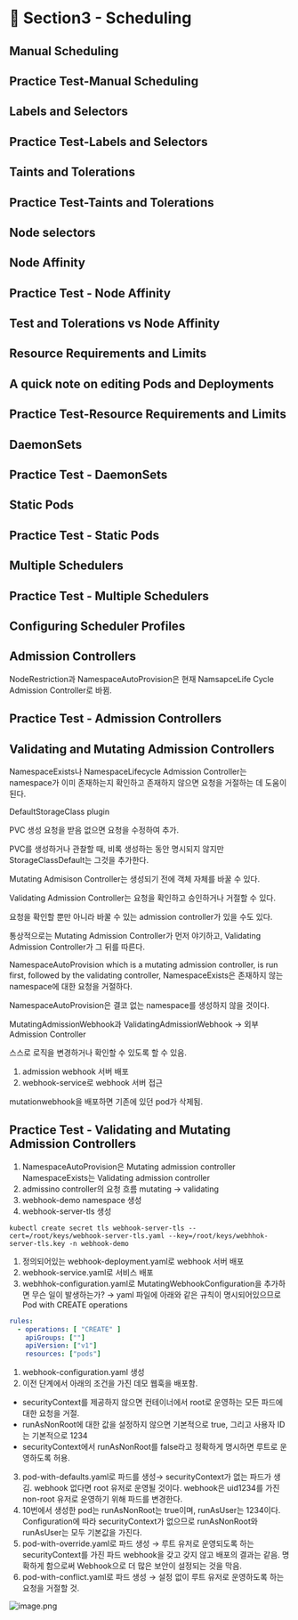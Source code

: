 # 🍨 Section3 - Scheduling

## Manual Scheduling


## Practice Test-Manual Scheduling


## Labels and Selectors


## Practice Test-Labels and Selectors


## Taints and Tolerations


## Practice Test-Taints and Tolerations


## Node selectors


## Node Affinity


## Practice Test - Node Affinity


## Test and Tolerations vs Node Affinity


## Resource Requirements and Limits


## A quick note on editing Pods and Deployments


## Practice Test-Resource Requirements and Limits


## DaemonSets


## Practice Test - DaemonSets


## Static Pods


## Practice Test - Static Pods


## Multiple Schedulers


## Practice Test - Multiple Schedulers


## Configuring Scheduler Profiles


## Admission Controllers


NodeRestriction과 NamespaceAutoProvision은 현재 NamsapceLife Cycle Admission Controller로 바뀜.


## Practice Test - Admission Controllers


## Validating and Mutating Admission Controllers


NamespaceExists나 NamespaceLifecycle Admission Controller는 namespace가 이미 존재하는지 확인하고 존재하지 않으면 요청을 거절하는 데 도움이 된다.


DefaultStorageClass plugin


PVC 생성 요청을 받음 없으면 요청을 수정하여 추가.


PVC를 생성하거나 관찰할 때, 비록 생성하는 동안 명시되지 않지만 StorageClassDefault는 그것을 추가한다.


Mutating Admisison Controller는 생성되기 전에 객체 자체를 바꿀 수 있다.


Validating Admission Controller는 요청을 확인하고 승인하거나 거절할 수 있다.


요청을 확인할 뿐만 아니라 바꿀 수 있는 admission controller가 있을 수도 있다.


통상적으로는 Mutating Admission Controller가 먼저 야기하고, Validating Admission Controller가 그 뒤를 따른다.


NamespaceAutoProvision which is a mutating admission controller, is run first, followed by the validating controller, NamespaceExists은 존재하지 않는 namespace에 대한 요청을 거절하다.


NamespaceAutoProvision은 결코 없는 namespace를 생성하지 않을 것이다.


MutatingAdmissionWebhook과 ValidatingAdmissionWebhook → 외부 Admission Controller


스스로 로직을 변경하거나 확인할 수 있도록 할 수 있음.

1. admission webhook 서버 배포
2. webhook-service로 webhook 서버 접근

mutationwebhook을 배포하면 기존에 있던 pod가 삭제됨.


## Practice Test - Validating and Mutating Admission Controllers

1. NamespaceAutoProvision은 Mutating admission controller
NamespaceExists는 Validating admission controller
2. admissino controller의 요청 흐름
mutating → validating
3. webhook-demo namespace 생성
4. webhook-server-tls 생성

```shell
kubectl create secret tls webhook-server-tls --cert=/root/keys/webhook-server-tls.yaml --key=/root/keys/webhhok-server-tls.key -n webhook-demo
```

1. 정의되어있는 webhook-deployment.yaml로 webhook 서버 배포
2. webhook-service.yaml로 서비스 배포
3. webhhok-configuration.yaml로 MutatingWebhookConfiguration을 추가하면 무슨 일이 발생하는가?
→ yaml 파일에 아래와 같은 규칙이 명시되어있으므로 Pod with CREATE operations

```yaml
rules:
  - operations: [ "CREATE" ]
    apiGroups: [""]
    apiVersion: ["v1"]
    resources: ["pods"]
```

1. webhook-configuration.yaml 생성
2. 이전 단계에서 아래의 조건을 가진 데모 웹훅을 배포함.
- securityContext를 제공하지 않으면 컨테이너에서 root로 운영하는 모든 파드에 대한 요청을 거절.
- runAsNonRoot에 대한 값을 설정하지 않으면 기본적으로 true, 그리고 사용자 ID는 기본적으로 1234
- securityContext에서 runAsNonRoot를 false라고 정확하게 명시하면 루트로 운영하도록 허용.
3. pod-with-defaults.yaml로 파드를 생성→ securityContext가 없는 파드가 생김.
webhook 없다면 root 유저로 운영될 것이다. webhook은 uid1234를 가진 non-root 유저로 운영하기 위해 파드를 변경한다.
4. 10번에서 생성한 pod는 runAsNonRoot는 true이며, runAsUser는 1234이다.
Configuration에 따라 securityContext가 없으므로 runAsNonRoot와 runAsUser는 모두 기본값을 가진다.
5. pod-with-override.yaml로 파드 생성 → 루트 유저로 운영되도록 하는 securityContext를 가진 파드
webhook을 갖고 갖지 않고 배포의 결과는 같음.
명확하게 함으로써 Webhook으로 더 많은 보안이 설정되는 것을 막음.
6. pod-with-conflict.yaml로 파드 생성 → 
설정 없이 루트 유저로 운영하도록 하는 요청을 거절할 것.

![image.png](https://prod-files-secure.s3.us-west-2.amazonaws.com/b2ea2032-00e9-4883-a13b-cb03cf5b2334/501c3b54-0de4-44d6-afe6-eca0c6373e4f/image.png?X-Amz-Algorithm=AWS4-HMAC-SHA256&X-Amz-Content-Sha256=UNSIGNED-PAYLOAD&X-Amz-Credential=ASIAZI2LB466UKO3GGPV%2F20250415%2Fus-west-2%2Fs3%2Faws4_request&X-Amz-Date=20250415T140932Z&X-Amz-Expires=3600&X-Amz-Security-Token=IQoJb3JpZ2luX2VjEKb%2F%2F%2F%2F%2F%2F%2F%2F%2F%2FwEaCXVzLXdlc3QtMiJGMEQCIH%2FRyK9nQQfe2x24Kf2Nx2CbVHoydm12UXQ9a2DZErlaAiAKIQGC4dmKxwJHH%2FRvq%2FRH7Cf7wc4kJVgkQI73g%2BHZvir%2FAwgvEAAaDDYzNzQyMzE4MzgwNSIMGeuUDEXqo4fXbIe5KtwDjTpL%2BKaJUbSvFJhDzgomieUg%2FBzjQjTP5YAc5WowQRmEvvfPU%2FRnfDIq7t4E6J69B%2Fp8NW679yTUfz4VDNLwZhr4HQOdVZ5LKti79%2FqO4Ngn7jQqivFC8UxIsDPxCl%2Bupr68OcqBAwh%2FGD6bC1xlnXa2bpV1hmazMUzw3WiH4IWcjNgxLTrapRowWhEm3buO%2FR5MDN4t6cNvIncUbWJOsf79iekBXceVPN2og74JSVHfTDQZqcfIpVkNd%2BFCF4YgmDBi821W9o1%2BTakQn6gJqVOqcUJH%2FiGP2Dfs8RxCJKtBgEQR5Fr2ETj4vVJWwn7ZRhrfHt4Lufkjs1x%2FlslWkEQLEw%2Fo1A4UtX14Q2PK2jdHxvCZgNwDbW3%2FYa0ANVmyl69VjlZaMqxiJpH2Ess46Fz2H6EOHyvA%2F%2BzDxDMA6WhLqv9fCA7Q2TZ%2B9GoPPUUAq0uyauWDizVHWE3RGJSR2rk7NP8Pmm2PsMIu14R%2B6NJ0TRSVC%2BhjBOOTyuFrGAYY58SfB4b0X3rMwMd0kXcrDAX6T%2BsqFmo0cKs4Emj4qwLXaytR%2Bb7QvaNH418AZKXp1I9K7xOAyAOBe5qhNEFAPkskQZq90ZikEH0XT%2F0RQNHqMGsedwZLfXF8JgMwksL5vwY6pgG7u9DeolO2blEZSjqNGb9gBoDFM6IGF9lyBeMarpbvtS8L1a5q4xl9LggH%2BJsXlu6VwD2UnpzfPzJ5qwTwSpWaJgCddReuPdKFnj79Zg8XZYWbyr8ieh%2FdqleA%2Bg4KC8dlgSzjDOrgb4W5fuweNRVTS9Hyu18PsR0Q7T2%2BstfnMnP5V74rKtFDbSvY2bZkb7EzzbGtrMWMZ6ZQSyX82lrr8eFkn3gQ&X-Amz-Signature=39d23c3526f6d705fc94a2d150ecde2257e38f3c39f42755bad6c917799ca768&X-Amz-SignedHeaders=host&x-id=GetObject)


